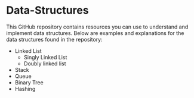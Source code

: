 # Data-Structures
This GitHub repository contains resources you can use to understand and implement data structures. Below are examples and explanations for the data structures found in the repository:
- Linked List
  - Singly Linked List
  - Doubly linked list
- Stack
- Queue
- Binary Tree
- Hashing
